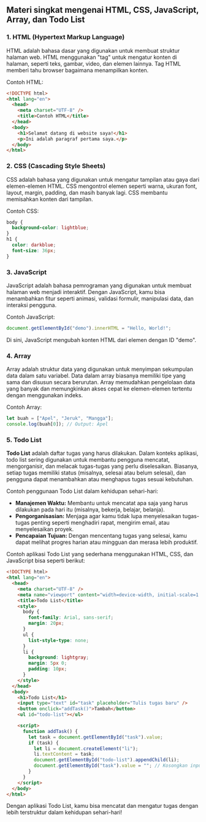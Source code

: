 ## Materi singkat mengenai **HTML**, **CSS**, **JavaScript**, **Array**, dan **Todo List**

### 1. **HTML (Hypertext Markup Language)**

HTML adalah bahasa dasar yang digunakan untuk membuat struktur halaman web. HTML menggunakan "tag" untuk mengatur konten di halaman, seperti teks, gambar, video, dan elemen lainnya. Tag HTML memberi tahu browser bagaimana menampilkan konten.

Contoh HTML:

```html
<!DOCTYPE html>
<html lang="en">
  <head>
    <meta charset="UTF-8" />
    <title>Contoh HTML</title>
  </head>
  <body>
    <h1>Selamat datang di website saya!</h1>
    <p>Ini adalah paragraf pertama saya.</p>
  </body>
</html>
```

### 2. **CSS (Cascading Style Sheets)**

CSS adalah bahasa yang digunakan untuk mengatur tampilan atau gaya dari elemen-elemen HTML. CSS mengontrol elemen seperti warna, ukuran font, layout, margin, padding, dan masih banyak lagi. CSS membantu memisahkan konten dari tampilan.

Contoh CSS:

```css
body {
  background-color: lightblue;
}
h1 {
  color: darkblue;
  font-size: 36px;
}
```

### 3. **JavaScript**

JavaScript adalah bahasa pemrograman yang digunakan untuk membuat halaman web menjadi interaktif. Dengan JavaScript, kamu bisa menambahkan fitur seperti animasi, validasi formulir, manipulasi data, dan interaksi pengguna.

Contoh JavaScript:

```javascript
document.getElementById("demo").innerHTML = "Hello, World!";
```

Di sini, JavaScript mengubah konten HTML dari elemen dengan ID "demo".

### 4. **Array**

Array adalah struktur data yang digunakan untuk menyimpan sekumpulan data dalam satu variabel. Data dalam array biasanya memiliki tipe yang sama dan disusun secara berurutan. Array memudahkan pengelolaan data yang banyak dan memungkinkan akses cepat ke elemen-elemen tertentu dengan menggunakan indeks.

Contoh Array:

```javascript
let buah = ["Apel", "Jeruk", "Mangga"];
console.log(buah[0]); // Output: Apel
```

### 5. **Todo List**

**Todo List** adalah daftar tugas yang harus dilakukan. Dalam konteks aplikasi, todo list sering digunakan untuk membantu pengguna mencatat, mengorganisir, dan melacak tugas-tugas yang perlu diselesaikan. Biasanya, setiap tugas memiliki status (misalnya, selesai atau belum selesai), dan pengguna dapat menambahkan atau menghapus tugas sesuai kebutuhan.

Contoh penggunaan Todo List dalam kehidupan sehari-hari:

- **Manajemen Waktu:** Membantu untuk mencatat apa saja yang harus dilakukan pada hari itu (misalnya, bekerja, belajar, belanja).
- **Pengorganisasian:** Menjaga agar kamu tidak lupa menyelesaikan tugas-tugas penting seperti menghadiri rapat, mengirim email, atau menyelesaikan proyek.
- **Pencapaian Tujuan:** Dengan mencentang tugas yang selesai, kamu dapat melihat progres harian atau mingguan dan merasa lebih produktif.

Contoh aplikasi Todo List yang sederhana menggunakan HTML, CSS, dan JavaScript bisa seperti berikut:

```html
<!DOCTYPE html>
<html lang="en">
  <head>
    <meta charset="UTF-8" />
    <meta name="viewport" content="width=device-width, initial-scale=1.0" />
    <title>Todo List</title>
    <style>
      body {
        font-family: Arial, sans-serif;
        margin: 20px;
      }
      ul {
        list-style-type: none;
      }
      li {
        background: lightgray;
        margin: 5px 0;
        padding: 10px;
      }
    </style>
  </head>
  <body>
    <h1>Todo List</h1>
    <input type="text" id="task" placeholder="Tulis tugas baru" />
    <button onclick="addTask()">Tambah</button>
    <ul id="todo-list"></ul>

    <script>
      function addTask() {
        let task = document.getElementById("task").value;
        if (task) {
          let li = document.createElement("li");
          li.textContent = task;
          document.getElementById("todo-list").appendChild(li);
          document.getElementById("task").value = ""; // Kosongkan input
        }
      }
    </script>
  </body>
</html>
```

Dengan aplikasi Todo List, kamu bisa mencatat dan mengatur tugas dengan lebih terstruktur dalam kehidupan sehari-hari!
